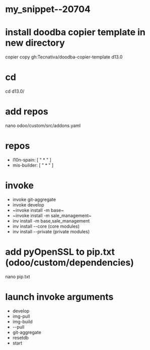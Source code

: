# my_snippet--20704


# install doodba copier template in new directory
copier copy gh:Tecnativa/doodba-copier-template d13.0


# cd
cd d13.0/


# add repos
nano odoo/custom/src/addons.yaml


# repos
- l10n-spain: [ " * " ]
- mis-builder: [ " * " ]


# invoke
- invoke git-aggregate
- invoke develop
- ~invoke install -m base~
- ~invoke install -m sale_management~
- inv install -m base,sale_management
- inv install --core (core modules)
- inv install --private (private modules)


# add pyOpenSSL to pip.txt (odoo/custom/dependencies)
nano pip.txt


# launch invoke arguments
- develop 
- img-pull 
- img-build 
- --pull 
- git-aggregate 
- resetdb 
- start
